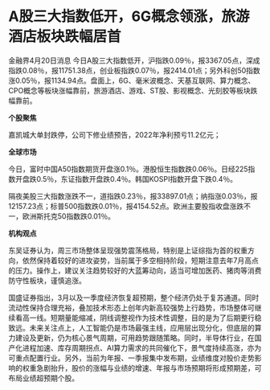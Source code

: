 # A股三大指数低开，6G概念领涨，旅游酒店板块跌幅居首

金融界4月20日消息
今日A股三大指数低开，沪指跌0.09％，报3367.05点，深成指跌0.08％，报11751.38点，创业板指跌0.07％，报2414.01点；另外科创50指数涨0.05％，报1134.94点。盘面上，6G、毫米波概念、天基互联网、算力概念、CPO概念等板块涨幅靠前，旅游酒店、游戏、ST股、影视概念、光刻胶等板块跌幅靠前。

**个股聚焦**

嘉凯城大单封跌停，公司下修业绩预告，2022年净利预亏11.2亿元；

**全球市场**

今日，富时中国A50指数期货开盘涨0.1％。港股恒生指数跌0.06％。日经225指数开盘跌0.5％，东证指数开盘跌0.4％。韩国KOSPI指数开盘下跌0.4％。

隔夜美股三大指数涨跌不一，道指跌0.23％，报33897.01点；纳指涨0.03％，报12157.23点；标普500指数跌0.01％，报4154.52点。欧洲主要股指收盘涨跌不一，欧洲斯托克50指数跌0.01％。

**机构观点**

东吴证券认为，周三市场整体呈现强势震荡格局，特别是上证综指为首的权重方向，依然保持着较好的进攻姿势，当前属于多空相持阶段，短期注意去年7月高点的压力。操作上，建议关注趋势较好的大蓝筹动向，适当可增加医药、猪肉等消费防守性板块，谨慎追涨。

国盛证券指出，3月以及一季度经济恢复超预期，整个经济仍处于复苏通道。同时流动性保持合理充裕，叠加技术形态上创年内新高较强势上行趋势，市场整体可继续看高一线。短期量能缩减，阴线调整视作为技术性调整，目的是为了后期更行稳致远。未来关注点上，人工智能仍是市场最强主线，应用层出现分化，但底层的算力建设及更新，仍为核心景气周期，可用趋势跟随策略。同时，半导体行业，在国产化进程加速、库存周期拐点、AI算力需求的共同催化下，景气度持续高涨，亦为可重点配置行业。另外，当前为年报、一季报集中发布期，业绩维度对股价走势影响的权重急剧抬升，股价的涨幅与业绩的增速、年报与市场预期将形成预期差，可布局业绩超预期个股。

